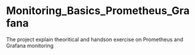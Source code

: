 # Monitoring_Basics_Prometheus_Grafana
The project explain theoritical and handson exercise on Prometheus and Grafana monitoring
